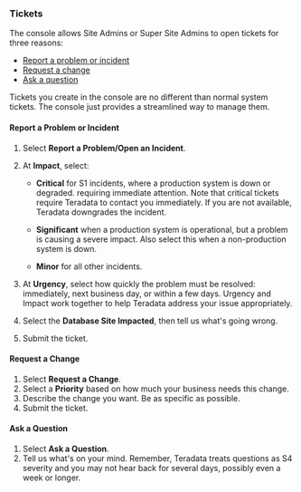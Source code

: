 ### Tickets

The console allows Site Admins or Super Site Admins to open tickets for three reasons: 

- [Report a problem or incident](#report-a-problem-or-incident) 
- [Request a change](#request-a-change)
- [Ask a question](#ask-a-question)

Tickets you create in the console are no different than normal system tickets. The console just provides a streamlined way to manage them.

#### Report a Problem or Incident

1. Select **Report a Problem/Open an Incident**.
1. At **Impact**, select:

     - **Critical** for S1 incidents, where a production system is down or degraded. requiring immediate attention. Note that critical tickets require Teradata to contact you immediately. If you are not available, Teradata downgrades the incident.
      
     - **Significant** when a production system is operational, but a problem is causing a severe impact. Also select this when a non-production system is down.
     - **Minor** for all other incidents. 
1. At **Urgency**, select how quickly the problem must be resolved: immediately, next business day, or within a few days. Urgency and Impact work together to help Teradata address your issue appropriately.  
1. Select the **Database Site Impacted**, then tell us what's going wrong. 
1. Submit the ticket. 

#### Request a Change

1. Select **Request a Change**.
1. Select a **Priority** based on how much your business needs this change.
1. Describe the change you want. Be as specific as possible.
1. Submit the ticket.

#### Ask a Question

1. Select **Ask a Question**.
1. Tell us what's on your mind. Remember, Teradata treats questions as S4 severity and you may not hear back for several days, possibly even a week or longer.

